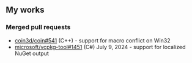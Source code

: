 ## My works

### Merged pull requests

  - [coin3d/coin#541](https://github.com/coin3d/coin/pull/541) (C++) - support for macro conflict on Win32
  - [microsoft/vcpkg-tool#1451](https://github.com/microsoft/vcpkg-tool/pull/1451) (C#) July 9, 2024 - support for localized NuGet output

<!--
**kazssym/kazssym** is a ✨ _special_ ✨ repository because its `README.md` (this file) appears on your GitHub profile.

Here are some ideas to get you started:

- 🔭 I’m currently working on ...
- 🌱 I’m currently learning ...
- 👯 I’m looking to collaborate on ...
- 🤔 I’m looking for help with ...
- 💬 Ask me about ...
- 📫 How to reach me: ...
- 😄 Pronouns: ...
- ⚡ Fun fact: ...
-->
